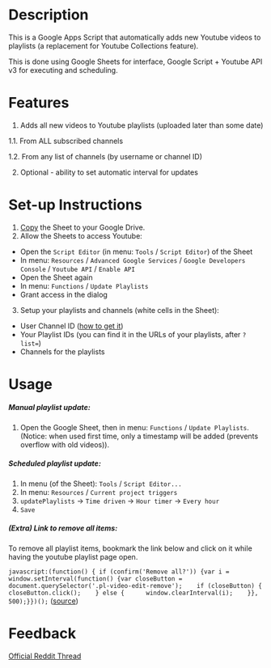 # Description
This is a Google Apps Script that automatically adds new Youtube videos to playlists (a replacement for Youtube Collections feature). 

This is done using Google Sheets for interface, Google Script + Youtube API v3 for executing and scheduling.

# Features
1. Adds all new videos to Youtube playlists (uploaded later than some date)
  
  1.1. From ALL subscribed channels
  
  1.2. From any list of channels (by username or channel ID)
  
2. Optional - ability to set automatic interval for updates

# Set-up Instructions
1. [Copy](https://docs.google.com/document/d/1sZ9U52iuws6ijWPQTmQkXvaZSV3dZ3W9JzhnhNTX9GU/copy) the Sheet to your Google Drive.
2. Allow the Sheets to access Youtube:
  - Open the `Script Editor` (in menu: `Tools` / `Script Editor`) of the Sheet
  - In menu: `Resources` / `Advanced Google Services` / `Google Developers Console` / `Youtube API` / `Enable API`
  - Open the Sheet again
  - In menu: `Functions` / `Update Playlists`
  - Grant access in the dialog
3. Setup your playlists and channels (white cells in the Sheet):
  - User Channel ID ([how to get it](https://support.google.com/youtube/answer/3250431?hl=en))
  - Your Playlist IDs (you can find it in the URLs of your playlists, after `?list=`)
  - Channels for the playlists

# Usage

##### Manual playlist update:

1. Open the Google Sheet, then in menu: `Functions` / `Update Playlists`. (Notice: when used first time, only a timestamp will be added (prevents overflow with old videos)).

##### Scheduled playlist update:

1. In menu (of the Sheet): `Tools` / `Script Editor...`
2. In menu: `Resources` / `Current project triggers`
3. `updatePlaylists` -> `Time driven` -> `Hour timer` -> `Every hour`
4. `Save`

##### (Extra) Link to remove all items:

To remove all playlist items, bookmark the link below and click on it while having the youtube playlist page open.

`javascript:(function() { if (confirm('Remove all?')) {var i = window.setInterval(function() {var closeButton = document.querySelector('.pl-video-edit-remove');    if (closeButton) {      closeButton.click();    } else {      window.clearInterval(i);    }}, 500);}})();` ([source](https://gist.github.com/timothyarmstrong/10501804))

# Feedback

[Official Reddit Thread](https://www.reddit.com/r/youtube/comments/3br98c/a_way_to_automatically_add_subscriptions_to/)
